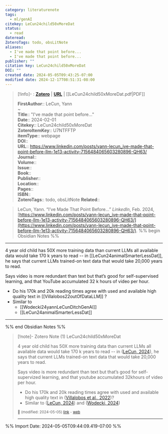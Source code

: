 ```yaml
---
category: literaturenote
tags:
  - ml/genAI
citekey: LeCun24child50xMoreDat
status:
  - read
dateread: 
ZoteroTags: todo, obsLitNote
aliases:
  - I've made that point before...
  - I've made that point before...
publisher: ""
citation key: LeCun24child50xMoreDat
DOI: ""
created date: 2024-05-05T09:43:25-07:00
modified date: 2024-12-17T08:51:31-08:00
---
```


> [!info]- : [**Zotero**](zotero://select/library/items/U7NTFFTP)   | [**URL**](https://www.linkedin.com/posts/yann-lecun_ive-made-that-point-before-llm-1e13-activity-7156484065603280896-QH63/) | [[LeCun24child50xMoreDat.pdf|PDF]]
>
> 
> 
> **FirstAuthor**:: LeCun, Yann  
~    
> **Title**:: "I've made that point before..."  
> **Date**:: 2024-02-01  
> **Citekey**:: LeCun24child50xMoreDat  
> **ZoteroItemKey**:: U7NTFFTP  
> **itemType**:: webpage  
> **DOI**::   
> **URL**:: https://www.linkedin.com/posts/yann-lecun_ive-made-that-point-before-llm-1e13-activity-7156484065603280896-QH63/  
> **Journal**::   
> **Volume**::   
> **Issue**::   
> **Book**::   
> **Publisher**::   
> **Location**::    
> **Pages**::   
> **ISBN**::   
> **ZoteroTags**:: todo, obsLitNote
> **Related**:: 

> LeCun, Yann. “I’ve Made That Point Before...” _LinkedIn_, Feb. 2024, [https://www.linkedin.com/posts/yann-lecun_ive-made-that-point-before-llm-1e13-activity-7156484065603280896-QH63/](https://www.linkedin.com/posts/yann-lecun_ive-made-that-point-before-llm-1e13-activity-7156484065603280896-QH63/).
%% begin Obsidian Notes %%
___
4 year old child has 50X more training data than current LLMs all available data would take 170 k years to read -- in  [[LeCun24animalSmarterLessDat]], he says that current LLMs trained-on text data that would take 20,000 years to read.

Says video is more redundant than text but that’s good for self-supervised learning, and that YouTube accumulated 32 k hours of video per hour.

- Do his 170k and 20k reading times agree with used and available high quality text in [[Villalobos22outOfDataLLM]] ?
- Similar to 
	- [[Wodecki24yannLeCunDitchGenAI]]
	- [[LeCun24animalSmarterLessDat]]
___
%% end Obsidian Notes %%

> [!note]- Zotero Note (1)
> LeCun24child50xMoreDat
> 
> 4 year old child has 50X more training data than current LLMs all available data would take 170 k years to read -- in ([LeCun, 2024](zotero://select/library/items/CCFV2YSY)), he says that current LLMs trained-on text data that would take 20,000 years to read.
> 
> Says video is more redundant than text but that’s good for self-supervized learning, and that youtube accumulated 32khours of video per hour.
> 
> - Do his 170k and 20k reading times agree with used and available high quality text in ([Villalobos et al., 2022](zotero://select/library/items/MAT7EU3N))?
> - Similar to ([LeCun, 2024](zotero://select/library/items/CCFV2YSY)) and ([Wodecki, 2024](zotero://select/library/items/SUISKUY6))
> 
> <small>📝️ (modified: 2024-05-05) [link](zotero://select/library/items/XMHRMKH7) - [web](http://zotero.org/users/60638/items/XMHRMKH7)</small>
>  
> ---




%% Import Date: 2024-05-05T09:44:09.419-07:00 %%
